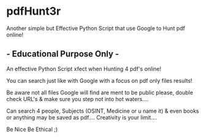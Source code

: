 

# pdfHunt3r


Another simple but Effective Python Script that use Google to Hunt pdf online! 


## - Educational Purpose Only - 


An effective Python Script xfect when Hunting 4 pdf's online!


You can search just like with Google with a focus on pdf only files results!

Be aware not all files Google will find are ment to be public please, double check URL's & make sure you step 
not into hot waters....

Can search 4 people, Subjects (OSINT, Medicine or u name it) & even books or anything may be saved as pdf....
Creativity is your limit....



Be Nice Be Ethical ;)
